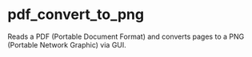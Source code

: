 # pdf_convert_to_png
Reads a PDF (Portable Document Format) and converts pages to a PNG (Portable Network Graphic) via GUI.
